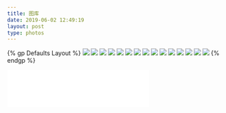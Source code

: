 ```yaml
---
title: 图库
date: 2019-06-02 12:49:19
layout: post
type: photos
---
```

{% gp Defaults Layout %}
![](https://images2.alphacoders.com/747/thumb-1920-747093.jpg)
![](https://images2.alphacoders.com/747/thumb-1920-747093.jpg)
![](https://images2.alphacoders.com/747/thumb-1920-747093.jpg)
![](https://images2.alphacoders.com/747/thumb-1920-747093.jpg)
![](https://images2.alphacoders.com/747/thumb-1920-747093.jpg)
![](https://images2.alphacoders.com/747/thumb-1920-747093.jpg)
![](https://images2.alphacoders.com/747/thumb-1920-747093.jpg)
![](https://images2.alphacoders.com/747/thumb-1920-747093.jpg)
![](https://images2.alphacoders.com/747/thumb-1920-747093.jpg)
![](https://images2.alphacoders.com/747/thumb-1920-747093.jpg)
![](https://images2.alphacoders.com/747/thumb-1920-747093.jpg)
![](https://images2.alphacoders.com/747/thumb-1920-747093.jpg)
![](https://images2.alphacoders.com/747/thumb-1920-747093.jpg)
![](https://images2.alphacoders.com/747/thumb-1920-747093.jpg)
![](https://images2.alphacoders.com/747/thumb-1920-747093.jpg)
{% endgp %}
<iframe frameborder="no" border="0" marginwidth="0" marginheight="0" width=330 height=86 src="//music.163.com/outchain/player?type=2&id=1368521705&auto=1&height=66"></iframe>